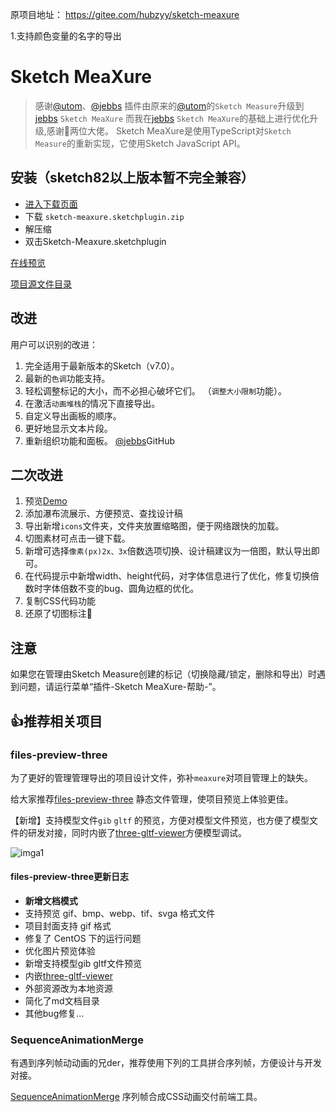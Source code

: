 原项目地址：
https://gitee.com/hubzyy/sketch-meaxure

1.支持颜色变量的名字的导出




# Sketch MeaXure

> 感谢[@utom](https://github.com/utom)、[@jebbs](https://github.com/qjebbs)
> 插件由原来的[@utom](https://github.com/utom)的`Sketch Measure`升级到[jebbs](https://github.com/qjebbs) `Sketch MeaXure`
> 而我在[jebbs](https://github.com/qjebbs) `Sketch MeaXure`的基础上进行优化升级,感谢🙏两位大佬。
Sketch MeaXure是使用TypeScript对`Sketch Measure`的重新实现，它使用Sketch JavaScript API。
## 安装（sketch82以上版本暂不完全兼容）

- [进入下载页面](https://gitee.com/hubzyy/sketch-meaxure/releases)
- 下载 `sketch-meaxure.sketchplugin.zip`
- 解压缩
- 双击Sketch-Meaxure.sketchplugin
  

[在线预览](http://hubzyy.gitee.io/sketch-meaxure/)

[项目源文件目录](./Directory.md)



## 改进

用户可以识别的改进：

1. 完全适用于最新版本的Sketch（v7.0）。
1. 最新的`色调`功能支持。
1. 轻松调整标记的大小，而不必担心破坏它们。 （`调整大小限制`功能）。
1. 在激活`动画堆栈`的情况下直接导出。
1. 自定义导出画板的顺序。
1. 更好地显示文本片段。
1. 重新组织功能和面板。
   [@jebbs](https://github.com/qjebbs/sketch-meaxure)GitHub

## 二次改进

1. 预览[Demo](http://hubzyy.gitee.io/sketch-meaxure/)
1. 添加瀑布流展示、方便预览、查找设计稿
1. 导出新增`icons`文件夹，文件夹放置缩略图，便于网络跟快的加载。
1. 切图素材可点击一键下载。
1. 新增可选择`像素(px)2x、3x`倍数选项切换、设计稿建议为一倍图，默认导出即可。
1. 在代码提示中新增width、height代码，对字体信息进行了优化，修复切换倍数时字体倍数不变的bug、圆角边框的优化。
1. 复制CSS代码功能
1. 还原了切图标注🥰


## 注意

如果您在管理由Sketch Measure创建的标记（切换隐藏/锁定，删除和导出）时遇到问题，请运行菜单“插件-Sketch MeaXure-帮助-”。



## 👍推荐相关项目

### files-preview-three

为了更好的管理管理导出的项目设计文件，弥补`meaxure`对项目管理上的缺失。

给大家推荐[files-preview-three](https://gitee.com/hubzyy/files-preview-three) 静态文件管理，使项目预览上体验更佳。

【新增】支持模型文件`gib` `gltf` 的预览，方便对模型文件预览，也方便了模型文件的研发对接，同时内嵌了[three-gltf-viewer](https://github.com/donmccurdy/three-gltf-viewer)方便模型调试。

![imga1](https://gitee.com/hubzyy/files-preview-three/raw/three/assets/01.png)

#### files-preview-three更新日志

- **新增文档模式**
- 支持预览 gif、bmp、webp、tif、svga 格式文件
- 项目封面支持 gif 格式
- 修复了 CentOS 下的运行问题
- 优化图片预览体验
- 新增支持模型gib gltf文件预览
- 内嵌[three-gltf-viewer](https://github.com/donmccurdy/three-gltf-viewer)
- 外部资源改为本地资源
- 简化了md文档目录
- 其他bug修复...

### SequenceAnimationMerge

有遇到序列帧动动画的兄der，推荐使用下列的工具拼合序列帧，方便设计与开发对接。

[SequenceAnimationMerge](https://gitee.com/hubzyy/sequence-animation-merge) 序列帧合成CSS动画交付前端工具。


